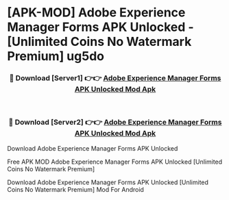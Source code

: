 # [APK-MOD] Adobe Experience Manager Forms APK Unlocked - [Unlimited Coins No Watermark Premium] ug5do



<div align="center">
<h3>🔴 Download [Server1] 👉👉 <a href="https://momento.my/?title=Adobe_Experience_Manager_Forms_APK_Unlocked">Adobe Experience Manager Forms APK Unlocked Mod Apk</a></h3><br>

<h3>🔴 Download [Server2] 👉👉 <a href="https://momento.my/?title=Adobe_Experience_Manager_Forms_APK_Unlocked">Adobe Experience Manager Forms APK Unlocked Mod Apk</a></h3>
</div>



Download Adobe Experience Manager Forms APK Unlocked 

Free APK MOD Adobe Experience Manager Forms APK Unlocked [Unlimited Coins No Watermark Premium]

Download Adobe Experience Manager Forms APK Unlocked [Unlimited Coins No Watermark Premium] Mod For Android
